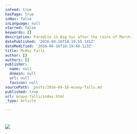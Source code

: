 ```yaml
---
inFeed: true
hasPage: true
inNav: false
inLanguage: null
starred: false
keywords: []
description: Paradise in Big Sur after the rains of March.
datePublished: '2016-04-16T18:19:55.141Z'
dateModified: '2016-04-16T18:19:48.123Z'
title: McWay Falls
author: []
authors: []
publisher:
  name: null
  domain: null
  url: null
  favicon: null
sourcePath: _posts/2016-04-16-mcway-falls.md
published: true
url: mcway-falls/index.html
_type: Article

---
```

> # 

![](https://s3-us-west-2.amazonaws.com/the-grid-img/p/bb54f59868e17f53910dfcaa0d8e5f81112da55c.jpg)
